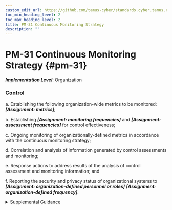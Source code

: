 ```yaml
---
custom_edit_url: https://github.com/tamus-cyber/standards.cyber.tamus.edu/tree/main/static/content/tamus.edu/TAMUS_profile.xml
toc_min_heading_level: 2
toc_max_heading_level: 2
title: PM-31 Continuous Monitoring Strategy
description: ""
---
```


# PM-31 Continuous Monitoring Strategy {#pm-31}

_**Implementation Level**_: Organization

### Control

a. Establishing the following organization-wide metrics to be monitored: _**[Assignment: metrics]**_;

b. Establishing _**[Assignment: monitoring frequencies]**_ and _**[Assignment: assessment frequencies]**_ for control effectiveness;

c. Ongoing monitoring of organizationally-defined metrics in accordance with the continuous monitoring strategy;

d. Correlation and analysis of information generated by control assessments and monitoring;

e. Response actions to address results of the analysis of control assessment and monitoring information; and

f. Reporting the security and privacy status of organizational systems to _**[Assignment: organization-defined personnel or roles]**_
                  _**[Assignment: organization-defined frequency]**_.

<details>
  <summary>Supplemental Guidance</summary>

a. Establishing the following organization-wide metrics to be monitored: _**[Assignment: metrics]**_;

b. Establishing _**[Assignment: monitoring frequencies]**_ and _**[Assignment: assessment frequencies]**_ for control effectiveness;

c. Ongoing monitoring of organizationally-defined metrics in accordance with the continuous monitoring strategy;

d. Correlation and analysis of information generated by control assessments and monitoring;

e. Response actions to address results of the analysis of control assessment and monitoring information; and

f. Reporting the security and privacy status of organizational systems to _**[Assignment: organization-defined personnel or roles]**_
                  _**[Assignment: organization-defined frequency]**_.

</details>


